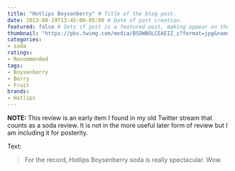 ```yaml
---
title: "Hotlips Boysenberry" # Title of the blog post.
date: 2013-08-19T13:45:00-05:00 # Date of post creation.
featured: false # Sets if post is a featured post, making appear on the home page side bar.
thumbnail: "https://pbs.twimg.com/media/BSDWBOLCEAEIZ_z?format=jpg&name=small" # Sets thumbnail image appearing inside card on homepage.
categories:
- soda
ratings:
- Recommended
tags:
- Boysenberry
- Berry
- Fruit
brands:
- Hotlips
---
```


**NOTE:** This review is an early item I found in my old Twitter stream that counts as a soda review. It is not in the more useful later form of review but I am including it for posterity.

<!-- \{\{< tweet 369530486185414656 >\}\} -->

Text:
> For the record, Hotlips Boysenberry soda is really spectacular. Wow.
